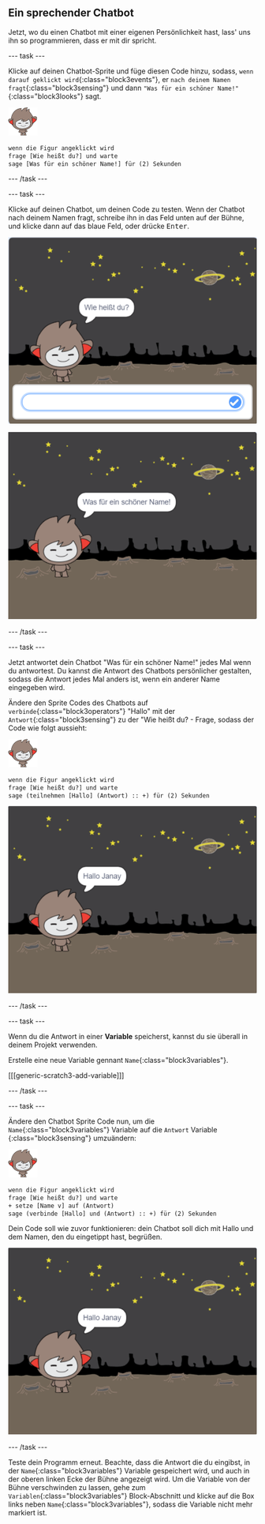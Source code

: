 ## Ein sprechender Chatbot

Jetzt, wo du einen Chatbot mit einer eigenen Persönlichkeit hast, lass' uns ihn so programmieren, dass er mit dir spricht.

--- task ---

Klicke auf deinen Chatbot-Sprite und füge diesen Code hinzu, sodass, `wenn darauf geklickt wird`{:class="block3events"}, er `nach deinem Namen fragt`{:class="block3sensing"} und dann `"Was für ein schöner Name!"` {:class="block3looks"} sagt.

![nano sprite](images/nano-sprite.png)

```blocks3
wenn die Figur angeklickt wird
frage [Wie heißt du?] und warte
sage [Was für ein schöner Name!] für (2) Sekunden
```

--- /task ---

--- task ---

Klicke auf deinen Chatbot, um deinen Code zu testen. Wenn der Chatbot nach deinem Namen fragt, schreibe ihn in das Feld unten auf der Bühne, und klicke dann auf das blaue Feld, oder drücke <kbd>Enter</kbd>.

![Eine ChatBot-Antwort ausprobieren](images/chatbot-ask-test1.png)

![Eine ChatBot-Antwort ausprobieren](images/chatbot-ask-test2.png)

--- /task ---

--- task ---

Jetzt antwortet dein Chatbot "Was für ein schöner Name!" jedes Mal wenn du antwortest. Du kannst die Antwort des Chatbots persönlicher gestalten, sodass die Antwort jedes Mal anders ist, wenn ein anderer Name eingegeben wird.

Ändere den Sprite Codes des Chatbots auf `verbinde`{:class="block3operators"} "Hallo" mit der `Antwort`{:class="block3sensing"} zu der "Wie heißt du? - Frage, sodass der Code wie folgt aussieht:

![nano sprite](images/nano-sprite.png)

```blocks3
wenn die Figur angeklickt wird
frage [Wie heißt du?] und warte
sage (teilnehmen [Hallo] (Antwort) :: +) für (2) Sekunden
```

![Eine personalisierte Antwort ausprobieren](images/chatbot-answer-test.png)

--- /task ---

--- task ---

Wenn du die Antwort in einer **Variable** speicherst, kannst du sie überall in deinem Projekt verwenden.

Erstelle eine neue Variable gennant `Name`{:class="block3variables"}.

[[[generic-scratch3-add-variable]]]

--- /task ---

--- task ---

Ändere den Chatbot Sprite Code nun, um die `Name`{:class="block3variables"} Variable auf die `Antwort` Variable {:class="block3sensing"} umzuändern:

![nano sprite](images/nano-sprite.png)

```blocks3
wenn die Figur angeklickt wird
frage [Wie heißt du?] und warte
+ setze [Name v] auf (Antwort)
sage (verbinde [Hallo] und (Antwort) :: +) für (2) Sekunden
```

Dein Code soll wie zuvor funktionieren: dein Chatbot soll dich mit Hallo und dem Namen, den du eingetippt hast, begrüßen.

![Eine personalisierte Antwort ausprobieren](images/chatbot-answer-test.png)

--- /task ---

Teste dein Programm erneut. Beachte, dass die Antwort die du eingibst, in der `Name`{:class="block3variables"} Variable gespeichert wird, und auch in der oberen linken Ecke der Bühne angezeigt wird. Um die Variable von der Bühne verschwinden zu lassen, gehe zum `Variablen`{:class="block3variables"} Block-Abschnitt und klicke auf die Box links neben `Name`{:class="block3variables"}, sodass die Variable nicht mehr markiert ist.